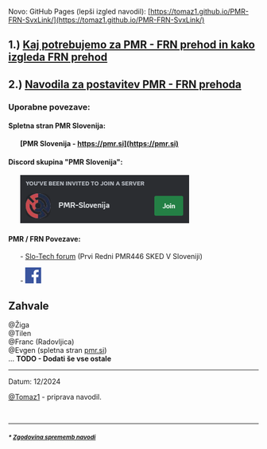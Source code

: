 
Novo: GitHub Pages (lepši izgled navodil): [https://tomaz1.github.io/PMR-FRN-SvxLink/](https://tomaz1.github.io/PMR-FRN-SvxLink/)

## 1.) [Kaj potrebujemo za PMR - FRN prehod in kako izgleda FRN prehod](Navodila/Kaj-je-FRN-in-slike.md)

## 2.) [Navodila za postavitev PMR - FRN prehoda](Navodila/RPi3-glavna-navodila.md)

### Uporabne povezave:

#### Spletna stran PMR Slovenija:

&nbsp;&nbsp;&nbsp;&nbsp;&nbsp;&nbsp;**[PMR Slovenija - https://pmr.si](https://pmr.si)**

#### Discord skupina "PMR Slovenija":

&nbsp;&nbsp;&nbsp;&nbsp;&nbsp;&nbsp;[![Join discord PMR Slovenia](./img/image-pmr-discord.png)](https://discord.gg/uJwU4dH3hF)

#### PMR / FRN Povezave:

&nbsp;&nbsp;&nbsp;&nbsp;&nbsp;&nbsp;- [Slo-Tech forum](https://slo-tech.com/forum/t796344/0) (Prvi Redni PMR446 SKED V Sloveniji)

&nbsp;&nbsp;&nbsp;&nbsp;&nbsp;&nbsp;- [![Facebook](./img/image-facebook.png)](https://www.facebook.com/groups/355467710574815/)

## Zahvale
@Žiga<br>
@Tilen<br>
@Franc (Radovljica)<br>
@Evgen (spletna stran <a href="https://pmr.si">pmr.si</a>)<br>
... **TODO - Dodati še vse ostale**

<hr>
Datum: 12/2024 

[@Tomaz1](https://github.com/tomaz1) - priprava navodil.

<br>
<hr>

##### <sup> * [Zgodovina sprememb navodi](CHANGELOG.md)</sup>


